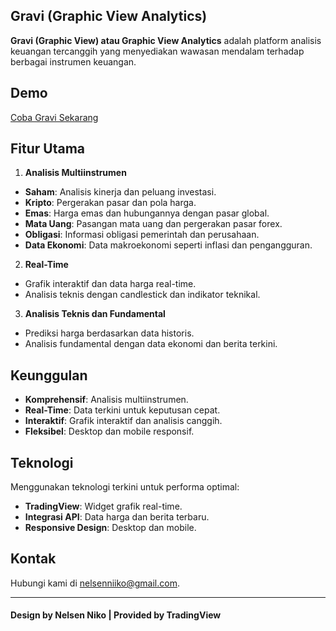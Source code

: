 ## Gravi (Graphic View Analytics)
**Gravi (Graphic View) atau Graphic View Analytics** adalah platform analisis keuangan tercanggih yang menyediakan wawasan mendalam terhadap berbagai instrumen keuangan.

## Demo
[Coba Gravi Sekarang](https://nelsenpro.github.io/gravi.io/)

## Fitur Utama

1. **Analisis Multiinstrumen**
- **Saham**: Analisis kinerja dan peluang investasi.
- **Kripto**: Pergerakan pasar dan pola harga.
- **Emas**: Harga emas dan hubungannya dengan pasar global.
- **Mata Uang**: Pasangan mata uang dan pergerakan pasar forex.
- **Obligasi**: Informasi obligasi pemerintah dan perusahaan.
- **Data Ekonomi**: Data makroekonomi seperti inflasi dan pengangguran.

2. **Real-Time**
- Grafik interaktif dan data harga real-time.
- Analisis teknis dengan candlestick dan indikator teknikal.

3. **Analisis Teknis dan Fundamental**
- Prediksi harga berdasarkan data historis.
- Analisis fundamental dengan data ekonomi dan berita terkini.

## Keunggulan
- **Komprehensif**: Analisis multiinstrumen.
- **Real-Time**: Data terkini untuk keputusan cepat.
- **Interaktif**: Grafik interaktif dan analisis canggih.
- **Fleksibel**: Desktop dan mobile responsif.

## Teknologi
Menggunakan teknologi terkini untuk performa optimal:
- **TradingView**: Widget grafik real-time.
- **Integrasi API**: Data harga dan berita terbaru.
- **Responsive Design**: Desktop dan mobile.

## Kontak
Hubungi kami di [nelsenniiko@gmail.com](mailto:nelsenniiko@gmail.com).

---
#### Design by Nelsen Niko | Provided by TradingView